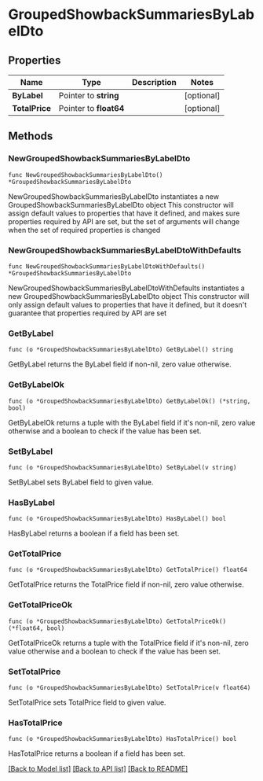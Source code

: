 # GroupedShowbackSummariesByLabelDto

## Properties

Name | Type | Description | Notes
------------ | ------------- | ------------- | -------------
**ByLabel** | Pointer to **string** |  | [optional] 
**TotalPrice** | Pointer to **float64** |  | [optional] 

## Methods

### NewGroupedShowbackSummariesByLabelDto

`func NewGroupedShowbackSummariesByLabelDto() *GroupedShowbackSummariesByLabelDto`

NewGroupedShowbackSummariesByLabelDto instantiates a new GroupedShowbackSummariesByLabelDto object
This constructor will assign default values to properties that have it defined,
and makes sure properties required by API are set, but the set of arguments
will change when the set of required properties is changed

### NewGroupedShowbackSummariesByLabelDtoWithDefaults

`func NewGroupedShowbackSummariesByLabelDtoWithDefaults() *GroupedShowbackSummariesByLabelDto`

NewGroupedShowbackSummariesByLabelDtoWithDefaults instantiates a new GroupedShowbackSummariesByLabelDto object
This constructor will only assign default values to properties that have it defined,
but it doesn't guarantee that properties required by API are set

### GetByLabel

`func (o *GroupedShowbackSummariesByLabelDto) GetByLabel() string`

GetByLabel returns the ByLabel field if non-nil, zero value otherwise.

### GetByLabelOk

`func (o *GroupedShowbackSummariesByLabelDto) GetByLabelOk() (*string, bool)`

GetByLabelOk returns a tuple with the ByLabel field if it's non-nil, zero value otherwise
and a boolean to check if the value has been set.

### SetByLabel

`func (o *GroupedShowbackSummariesByLabelDto) SetByLabel(v string)`

SetByLabel sets ByLabel field to given value.

### HasByLabel

`func (o *GroupedShowbackSummariesByLabelDto) HasByLabel() bool`

HasByLabel returns a boolean if a field has been set.

### GetTotalPrice

`func (o *GroupedShowbackSummariesByLabelDto) GetTotalPrice() float64`

GetTotalPrice returns the TotalPrice field if non-nil, zero value otherwise.

### GetTotalPriceOk

`func (o *GroupedShowbackSummariesByLabelDto) GetTotalPriceOk() (*float64, bool)`

GetTotalPriceOk returns a tuple with the TotalPrice field if it's non-nil, zero value otherwise
and a boolean to check if the value has been set.

### SetTotalPrice

`func (o *GroupedShowbackSummariesByLabelDto) SetTotalPrice(v float64)`

SetTotalPrice sets TotalPrice field to given value.

### HasTotalPrice

`func (o *GroupedShowbackSummariesByLabelDto) HasTotalPrice() bool`

HasTotalPrice returns a boolean if a field has been set.


[[Back to Model list]](../README.md#documentation-for-models) [[Back to API list]](../README.md#documentation-for-api-endpoints) [[Back to README]](../README.md)


